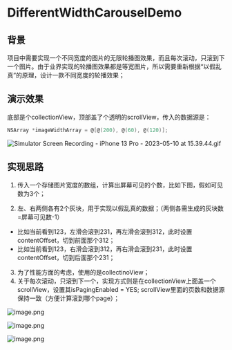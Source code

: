 # DifferentWidthCarouselDemo



## 背景
项目中需要实现一个不同宽度的图片的无限轮播图效果，而且每次滚动，只滚到下一个图片。由于业界实现的轮播图效果都是等宽图片，所以需要重新根据“以假乱真”的原理，设计一款不同宽度的轮播效果；

## 演示效果

底部是个collectionView，顶部盖了个透明的scrollView，传入的数据源是：
```ObjectiveC
NSArray *imageWidthArray = @[@(200), @(60), @(120)];
```

![Simulator Screen Recording - iPhone 13 Pro - 2023-05-10 at 15.39.44.gif](https://p9-juejin.byteimg.com/tos-cn-i-k3u1fbpfcp/f2108d55f25b41fa8b222800cecb0b0c~tplv-k3u1fbpfcp-watermark.image?)

## 实现思路
1. 传入一个存储图片宽度的数组，计算出屏幕可见的个数，比如下图，假如可见数为3个；

2. 左、右两侧各有2个灰块，用于实现以假乱真的数据；（两侧各需生成的灰块数=屏幕可见数-1）
   
- 比如当前看到123，左滑会滚到231，再左滑会滚到312，此时设置contentOffset，切到前面那个312；
- 比如当前看到123，右滑会滚到312，再右滑会滚到231，此时设置contentOffset，切到后面那个231；

3. 为了性能方面的考虑，使用的是collectinoView；
4. 关于每次滚动，只滚到下一个，实现方式则是在collectionView上面盖一个scrollView，设置其isPagingEnabled = YES; scrollView里面的页数和数据源保持一致（方便计算滚到哪个page）；

![image.png](https://p6-juejin.byteimg.com/tos-cn-i-k3u1fbpfcp/db75924c6416468e80c2dd278e70f759~tplv-k3u1fbpfcp-watermark.image?)


![image.png](https://p6-juejin.byteimg.com/tos-cn-i-k3u1fbpfcp/b3dc89b73db243a2892efaebc878b1ea~tplv-k3u1fbpfcp-watermark.image?)


![image.png](https://p1-juejin.byteimg.com/tos-cn-i-k3u1fbpfcp/93c0f6cbd232446b91a498052e60db05~tplv-k3u1fbpfcp-watermark.image?)
